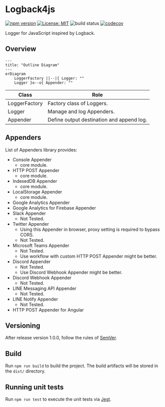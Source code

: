 # Logback4js

[![npm version](https://badge.fury.io/js/@logback4js%2Fcore.png)](https://badge.fury.io/js/@logback4js%2Fcore)
[![License: MIT](https://img.shields.io/badge/License-MIT-yellow.svg)](https://opensource.org/licenses/MIT)
![build status](https://github.com/kumo01GitHub/logback4js/actions/workflows/build.yml/badge.svg?branch=master)
[![codecov](https://codecov.io/github/kumo01GitHub/logback4js/graph/badge.svg?token=A604UT0OJX)](https://codecov.io/github/kumo01GitHub/logback4js)

Logger for JavaScript inspired by Logback.

## Overview

```mermaid
---
title: "Outline Diagram"
---
erDiagram
    LoggerFactory ||--|{ Logger: ""
    Logger }o--o{ Appender: ""

```

| Class | Role |
| ---- | ---- |
| LoggerFactory | Factory class of Loggers. |
| Logger | Manage and log Appenders. |
| Appender | Define output destination and append log. |

## Appenders

List of Appenders library provides:
- Console Appender
    - core module.
- HTTP POST Appender
    - core module.
- IndexedDB Appender
    - core module.
- LocalStorage Appender
    - core module.
- Google Analytics Appender
- Google Analytics for Firebase Appender
- Slack Appender
    - Not Tested.
- Twitter Appender
    - Using this Appender in browser, proxy setting is required to bypass CORS.
    - Not Tested.
- Microsoft Teams Appender
    - Not Tested.
    - Use workflow with custom HTTP POST Appender might be better.
- Discord Appender
    - Not Tested.
    - Use Discord Webhook Appender might be better.
- Discord Webhook Appender
    - Not Tested.
- LINE Messaging API Appender
    - Not Tested.
- LINE Notify Appender
    - Not Tested.
- HTTP POST Appender for Angular

## Versioning

After release version 1.0.0, follow the rules of [SemVer](https://semver.org/spec/v2.0.0.html).

## Build

Run `npm run build` to build the project. The build artifacts will be stored in the `dist/` directory.

## Running unit tests

Run `npm run test` to execute the unit tests via [Jest](https://jestjs.io/).
